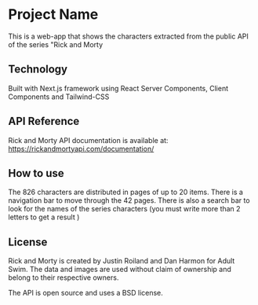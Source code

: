 # Project Name

This is a web-app that shows the characters extracted from the public API of the series "Rick and Morty

## Technology

Built with Next.js framework using React Server Components, Client Components and Tailwind-CSS

## API Reference

Rick and Morty API documentation is available at: https://rickandmortyapi.com/documentation/

## How to use

The 826 characters are distributed in pages of up to 20 items. There is a navigation bar to move through the 42 pages.
There is also a search bar to look for the names of the series characters (you must write more than 2 letters to get a result )

## License

Rick and Morty is created by Justin Roiland and Dan Harmon for Adult Swim. The data and images are used without claim of ownership and belong to their respective owners.

The API is open source and uses a BSD license.
